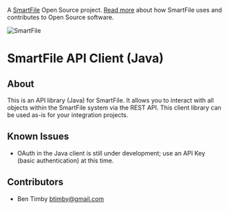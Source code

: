 A [SmartFile](http://www.smartfile.com/) Open Source project. [Read more](http://www.smartfile.com/open-source.html) about how SmartFile uses and contributes to Open Source software.

![SmartFile](http://www.smartfile.com/images/logo.jpg)

SmartFile API Client (Java)
====

About
-----
This is an API library (Java) for SmartFile. It allows you to interact with all objects within the SmartFile system via the REST API. This client library can be used as-is for your integration projects.

Known Issues
------------
 * OAuth in the Java client is still under development; use an API Key (basic authentication) at this time.

Contributors
----
 * Ben Timby <btimby@gmail.com>
